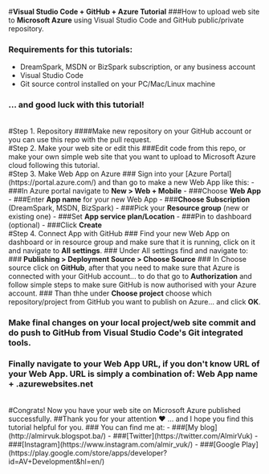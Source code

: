 #<b>Visual Studio Code + GitHub + Azure Tutorial</b>
###How to upload web site to <b>Microsoft Azure</b> using Visual Studio Code and GitHub public/private repository.

### Requirements for this tutorials:
- DreamSpark, MSDN or BizSpark subscription, or any business account
- Visual Studio Code
- Git source control installed on your PC/Mac/Linux machine 

### ... and good luck with this tutorial!

<br>
#Step 1. Repository
####Make new repository on your GitHub account or you can use this repo with the pull request.


<br>
#Step 2. Make your web site or edit this
###Edit code from this repo, or make your own simple web site that you want to upload to Microsoft Azure cloud following this tutorial.

<br>
#Step 3. Make Web App on Azure
### Sign into your [Azure Portal](https://portal.azure.com/) and than go to make a new Web App like this:
- ###In Azure portal navigate to <b>New > Web + Mobile</b>
- ###Choose <b>Web App</b>
- ###Enter <b>App name</b> for your new Web App
- ###<b>Choose Subscription</b> (DreamSpark, MSDN, BizSpark)
- ###Pick your <b>Resource group</b> (new or existing one)
- ###Set <b>App service plan/Location</b>
- ###Pin to dashboard (optional)
- ###Click <b>Create</b>

<br>
#Step 4. Connect App with GitHub
### Find your new Web App on dashboard or in resource group and make sure that it is running, click on it and navigate to <b>All settings</b>.
### Under All settings find and navigate to: 
###<b> Publishing >  Deployment Source >  Choose Source</b>
### In Choose source click on <b>GitHub</b>, after that you need to make sure that Azure is connected with your GitHub account... to do that go to <b>Authorization</b> and follow simple steps to make sure GitHub is now authorised with your Azure account.
### Than thhe under <b>Choose project</b> choose which repository/project from GitHub you want to publish on Azure... and click <b>OK</b>.

### Make final changes on your local project/web site commit and do push to GitHub from <b>Visual Studio Code's</b> Git integrated tools.
### Finally navigate to your Web App URL, if you don't know URL of your Web App. URL is simply a combination of: <b>Web App name + .azurewebsites.net </b>

<br>
#Congrats! Now you have your web site on Microsoft Azure published successfully.
##Thank you for your attention &hearts; ... and I hope you find this tutorial helpful for you.
### You can find me at:
- ###[My blog](http://almirvuk.blogspot.ba/)
- ###[Twitter](https://twitter.com/AlmirVuk)
- ###[Instagram](https://www.instagram.com/almir_vuk/)
- ###[Google Play](https://play.google.com/store/apps/developer?id=AV+Development&hl=en/)



